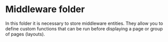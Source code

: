 # Middleware folder

In this folder it is necessary to store middleware entities. They allow you to define custom functions that can be run before displaying a page or group of pages (layouts).
